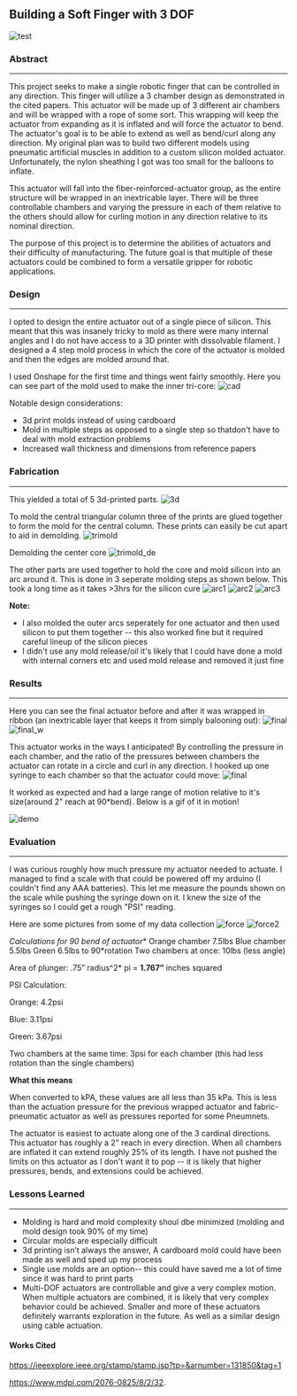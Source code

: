 ## Building a Soft Finger with 3 DOF
![test](imgs/finger/finger.gif)

### Abstract
---
This project seeks to make a single robotic finger that can be controlled in any direction. This finger will utilize a 3 chamber design as demonstrated in the cited papers. This actuator will be made up of 3 different air chambers and will be wrapped with a rope of some sort. This wrapping will keep the actuator from expanding as it is inflated and will force the actuator to bend. The actuator's goal is to be able to extend as well as bend/curl along any direction. My original plan was to build two different models using pneumatic artificial muscles in addition to a custom silicon molded actuator. Unfortunately, the nylon sheathing I got was too small for the balloons to inflate. 

This actuator will fall into the fiber-reinforced-actuator group, as the entire structure will be wrapped in an inextricable layer. There will be three controllable chambers and varying the pressure in each of them relative to the others should allow for curling motion in any direction relative to its nominal direction.

The purpose of this project is to determine the abilities of actuators and their difficulty of manufacturing. The future goal is that multiple of these actuators could be combined to form a versatile gripper for robotic applications. 


### Design
---
I opted to design the entire actuator out of a single piece of silicon. This meant that this was insanely tricky to mold as there were many internal angles and I do not have access to a 3D printer with dissolvable filament. I designed a 4 step mold process in which the core of the actuator is molded and then the edges are molded around that.

I used Onshape for the first time and things went fairly smoothly. Here you can see part of the mold used to make the inner tri-core:
![cad](/imgs/finger/cad.png)

Notable design considerations:
- 3d print molds instead of using cardboard
- Mold in multiple steps as opposed to a single step so thatdon't have to deal with mold extraction problems
- Increased wall thickness and dimensions from reference papers


### Fabrication
---
This yielded a total of 5 3d-printed parts. 
![3d](/imgs/finger/3dprints.jpg)


To mold the central triangular column three of the prints are glued together to form the mold for the central column. These prints can easily be cut apart to aid in demolding.
![trimold](/imgs/finger/tri_mold.jpg)

Demolding the center core
![trimold_de](/imgs/finger/tri_mold_demolding.jpg)


The other parts are used together to hold the core and mold silicon into an arc around it. This is done in 3 seperate molding steps as shown below. This took a long time as it takes >3hrs for the silicon cure
![arc1](/imgs/finger/arc_mold_1.jpg)
![arc2](/imgs/finger/arc_mold_2.jpg)
![arc3](/imgs/finger/arc_mold_3.jpg)

**Note:** 
- I also molded the outer arcs seperately for one actuator and then used silicon to put them together -- this also worked fine but it required careful lineup of the silicon pieces
- I didn't use any mold release/oil it's likely that I could have done a mold with internal corners etc and used mold release and removed it just fine

### Results
---
Here you can see the final actuator before and after it was wrapped in ribbon (an inextricable layer that keeps it from simply balooning out):
![final](/imgs/finger/final_unwrapped.jpg)
![final_w](/imgs/finger/final_wrapped.jpg)

This actuator works in the ways I anticipated! By controlling the pressure in each chamber, and the ratio of the pressures between chambers the actuator can rotate in a circle and curl in any direction.
I hooked up one syringe to each chamber so that the actuator could move:
![final](/imgs/finger/final_force.jpg)

It worked as expected and had a large range of motion relative to it's size(around 2" reach at 90\*bend). Below is a gif of it in motion!

![demo](/imgs/finger/finger.gif)


### Evaluation
---
I was curious roughly how much pressure my actuator needed to actuate. I managed to find a scale with that could be powered off my arduino (I couldn't find any AAA batteries). This let me measure the pounds shown on the scale while pushing the syringe down on it. I knew the size of the syringes so I could get a rough "PSI" reading. 

Here are some pictures from some of my data collection
![force](/imgs/finger/final_force.jpg)
![force2](/imgs/finger/final_force_2.jpg)

**Calculations for 90* bend of actuator**
Orange chamber 7.5lbs
Blue chamber 5.5lbs
Green 6.5lbs to 90\*rotation
Two chambers at once: 10lbs (less angle)

Area of plunger:
.75” radius^2* pi = **1.767”** inches squared 

PSI Calculation:

Orange: 4.2psi

Blue: 3.11psi

Green: 3.67psi

Two chambers at the same time: 3psi for each chamber (this had less rotation than the single chambers)

**What this means**

When converted to kPA, these values are all less than 35 kPa. This is less than the actuation pressure for the previous wrapped actuator and fabric-pneumatic actuator as well as pressures reported for some Pneumnets.

The actuator is easiest to actuate along one of the 3 cardinal directions. This actuator has roughly a 2” reach in every direction. When all chambers are inflated it can extend roughly 25% of its length. I have not pushed the limits on this actuator as I don't want it to pop -- it is likely that higher pressures, bends, and extensions could be achieved. 


### Lessons Learned
---
- Molding is hard and mold complexity shoul dbe minimized (molding and mold design took 90% of my time)
- Circular molds are especially difficult
- 3d printing isn’t always the answer, A cardboard mold could have been made as well and sped up my process
- Single use molds are an option-- this could have saved me a lot of time since it was hard to print parts
- Multi-DOF actuators are controllable and give a very complex motion. When multiple actuators are combined, it is likely that very complex behavior could be achieved. Smaller and more of these actuators definitely warrants exploration in the future. As well as a similar design using cable actuation. 


#### Works Cited
 https://ieeexplore.ieee.org/stamp/stamp.jsp?tp=&arnumber=131850&tag=1
 
 https://www.mdpi.com/2076-0825/8/2/32.

